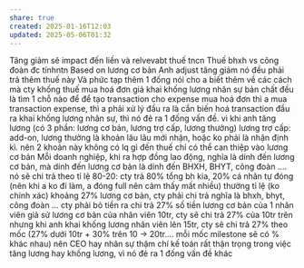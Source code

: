 ```yaml
---
share: true
created: 2025-01-16T12:03
updated: 2025-05-06T01:32
---
```

Tăng giảm sẽ impact đến liền và relvevabt thuế tncn
Thuế bhxh vs công đoàn đc tínhntn
Based on lương cơ bản
Anh adjust tăng giảm nó đều phải trả thêm thuế này
Và phức tạp thêm 1 đống
nói cho a biết thêm về các cách mà cty khống thuế
mua hoá đơn giả
khai khống lương nhân sự
bản chất đều là tìm 1 chỗ nào để để tạo transaction cho expense
mua hoá đơn thì a mua transaction expense, thì a phải xử lý đầu ra là cần biến hoá transaction đầu ra
khai khống lương nhân sự, thì nó đẻ ra 1 đống vấn đề. vì khi anh tăng lương (có 3 phần: lương cơ bản, lương trợ cấp, lương thưởng)
lương trợ cấp: add-on, lương thưởng là khoản lâu lâu mới nhận, hoặc ko phải là nhận định kì.
nên 2 khoản này không có lq gì đến thuế
chỉ có thể can thiệp vào lương cơ bản
Mỗi doanh nghiệp, khi ra hợp đồng lao động, nghĩa là dính đến lương cơ bản, mà dính đến lương cơ bản là dính đến BHXH, BHYT, công đoàn ....
nó sẽ chi trả theo tỉ lệ 80-20: cty trả 80% tổng bh kia, 20% cá nhân tự đóng (nên khi a ko đi làm, a đóng full nên cảm thấy mất nhiều)
thường tỉ lệ (ko chính xác) khoảng 27% lương cơ bản, cty phải chi trả
nghĩa là bhxh, bhyt, công đoàn ... cty phải bỏ tiền ra chi trả 27% số tiền lương cơ bản của 1 nhân viên
giả sử lương cơ bản của nhân viên 10tr, cty sẽ chi trả 27% của 10tr trên
nhưng khi anh khai khống lương nhân viên lên 15tr, cty sẽ chi trả  27% theo mốc (27% dưới 10tr + 30% trên 10 → 20tr.... mỗi mốc milestone sẽ có % khác nhau)
nên CEO hay nhân sự thậm chí kế toán rất thận trọng trong việc tăng lương hay khống lương, vì nó đẻ ra 1 đống vấn đề khác
